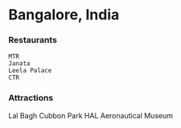 # Bangalore, India

### Restaurants
```Fenced code block
MTR
Janata
Leela Palace
CTR
```

### Attractions

Lal Bagh
Cubbon Park
HAL Aeronautical Museum
